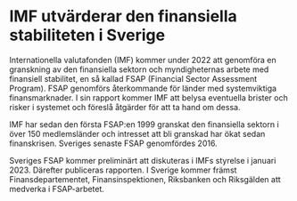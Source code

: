 # IMF utvärderar den finansiella stabiliteten i Sverige

Internationella valutafonden (IMF) kommer under 2022 att genomföra en granskning av den finansiella sektorn och myndigheternas arbete med finansiell stabilitet, en så kallad FSAP (Financial Sector Assessment Program). FSAP genomförs återkommande för länder med systemviktiga finansmarknader. I sin rapport kommer IMF att belysa eventuella brister och risker i systemet och föreslå åtgärder för att ta hand om dessa.

IMF har sedan den första FSAP:en 1999 granskat den finansiella sektorn i över 150 medlemsländer och intresset att bli granskad har ökat sedan finanskrisen. Sveriges senaste FSAP genomfördes 2016.

Sveriges FSAP kommer preliminärt att diskuteras i IMFs styrelse i januari 2023. Därefter publiceras rapporten. I Sverige kommer främst Finansdepartementet, Finansinspektionen, Riksbanken och Riksgälden att medverka i FSAP-arbetet.
